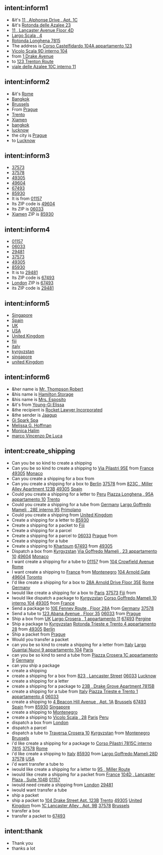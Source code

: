 <!-- Generated using Chatette v1.6.3 -->

## intent:inform1
- &it's [11 , Alphonse Drive , Apt. 1C](address)
- &it's [Rotonda delle Azalee 23](address)
- [11 , Lancaster Avenue  Floor 4D](address)
- [Largo Scala , 4](address)
- [Rotonda Longhena 7815](address)
- The address is [Corso Castelfidardo 104A appartamento 123](address)
- [Vicolo Scala 9D interno 104](address)
- from [1 Drake Avenue](address)
- to [123 Trenton Route](address)
- [viale delle Azalee 10C interno 11](address)

## intent:inform2
- &it's [Rome](city)
- [Bangkok](city)
- [Brussels](city)
- From [Prague](city)
- [Trento](city)
- [Xiamen](city)
- [bangkok](city)
- [lucknow](city)
- the city is [Prague](city)
- to [Lucknow](city)

## intent:inform3
- [37573](zip_code)
- [37578](zip_code)
- [49305](zip_code)
- [49604](zip_code)
- [67493](zip_code)
- [85930](zip_code)
- It is from [01157](zip_code)
- Its ZIP code is [49604](zip_code)
- Its ZIP is [06033](zip_code)
- [Xiamen](city) ZIP is [85930](zip_code)

## intent:inform4
- [01157](zip_code)
- [06033](zip_code)
- [29481](zip_code)
- [37573](zip_code)
- [49305](zip_code)
- [85930](zip_code)
- It is to [29481](zip_code)
- Its ZIP code is [67493](zip_code)
- [London](city) ZIP is [67493](zip_code)
- its ZIP code is [29481](zip_code)

## intent:inform5
- [Singapore](country)
- [Spain](country)
- [UK](country)
- [USA](country)
- [United Kingdom](country)
- [fiji](country)
- [italy](country)
- [kyrgyzstan](country)
- [singapore](country)
- [united Kingdom](country)

## intent:inform6
- &her name is [Mr. Thompson Robert](name)
- &his name is [Hamilton Storage](name)
- &his name is [Mrs. Esposito](name)
- &it's from [Young-Gi Elissa](name)
- &the recipient is [Rocket Lawyer Incorporated](name)
- &the sender is [Jaagup](name)
- [Gi Spark Spa](name)
- [Melissa G. Hoffman](name)
- [Monica Halim](name)
- [marco Vincenzo De Luca](name)

## intent:create_shipping
- Can you be so kind to create a shipping
- Can you be so kind to create a shipping to [Via Pilastri 95E](address) from [France](country) [49305](zip_code) [Monaco](city)
- Can you create a shipping for a box from 
- Can you create a shipping for a box to [Berlin](city) [37578](zip_code) from [823C , Miller Alley  Apartment 123B](address) [49305](zip_code) [Spain](country)
- Could you create a shipping for a letter to [Peru](country) [Piazza Longhena , 95A appartamento 10](address) [Trento](city)
- Could you create a shipping for a tube from [Germany](country) [Largo Goffredo Mameli , 28E interno 95](address) [Primolano](city)
- Could you create a shipping from [United Kingdom](country)
- Create a shipping for a letter to [85930](zip_code)
- Create a shipping for a packet to [Fiji](country)
- Create a shipping for a parcel
- Create a shipping for a parcel to [06033](zip_code) [Prague](city) from 
- Create a shipping for a tube
- Create a shipping to [Khartoum](city) [67493](zip_code) from [49305](zip_code)
- Dispatch a box from [Kyrgyzstan](country) [Via Goffredo Mameli , 23 appartamento 10](address) [49604](zip_code) [Monaco](city)
- I want create a shipping for a tube to [01157](zip_code) from [104 Crowfield Avenue](address) [Rome](city)
- I want create a shipping to [France](country) from [Montenegro](country) [104 Arnold Gate](address) [49604](zip_code) [Toronto](city)
- I'd like create a shipping for a box to [28A Arnold Drive  Floor 35E](address) [Rome](city) [Germany](country)
- Iwould like create a shipping for a box to [Paris](city) [37573](zip_code) [Fiji](country) from 
- Iwould like dispatch a package to [Kyrgyzstan](country) [Corso Goffredo Mameli 10 interno 104](address) [49305](zip_code) from [France](country)
- Send a package to [10E Fenney Route , Floor 28A](address) from [Germany](country) [37578](zip_code)
- Send a tube to [123 Abana Avenue , Floor 35](address) [06033](zip_code) from [Prague](city)
- Ship a box from [UK](country) [Largo Crosera , 1 appartamento 11](address) [67493](zip_code) [Pergine](city)
- Ship a package to [Kyrgyzstan](country) [Rotonda Trieste e Trento 4 appartamento 28](address) from [49305](zip_code) [Berlin](city)
- Ship a packet from [Prague](city)
- Would you transfer a packet
- can you be so kind to create a shipping for a letter from [Italy](country) [Largo Guantai Nuovi 9 appartamento 104](address) [Paris](city)
- can you be so kind to send a tube from [Piazza Crosera 1C appartamento 9](address) [Germany](country)
- can you ship a package
- create a shipping
- create a shipping for a box from [823 , Lancaster Street](address) [06033](zip_code) [Lucknow](city)
- create a shipping for a letter
- create a shipping for a package to [23B , Drake Grove  Apartment 7815B](address)
- create a shipping for a tube from [Italy](country) [Piazza Trieste e Trento 1 appartamento 4](address) [06033](zip_code)
- create a shipping to [4 Beacon Hill Avenue , Apt. 1A](address) [Brussels](city) [67493](zip_code) [Spain](country) from [85930](zip_code) [Singapore](country)
- create a shipping to [Montenegro](country)
- create a shipping to [Vicolo Scala , 28](address) [Paris](city) [Peru](country)
- dispatch a box from [London](city)
- dispatch a parcel
- dispatch a tube to [Traversa Crosera 10](address) [Kyrgyzstan](country) from [Montenegro](country) [Brussels](city)
- i'd like create a shipping for a package to [Corso Pilastri 7815C interno 7815](address) [37578](zip_code) [Rome](city)
- i'd like create a shipping to [Italy](country) [85930](zip_code) from [Largo Goffredo Mameli 28D](address) [37578](zip_code) [USA](country)
- i'd want transfer a tube to 
- iwould like create a shipping for a letter to [95 , Miller Route](address)
- iwould like create a shipping for a packet from [France](country) [104D , Lancaster Plaza , Suite 104B](address) [01157](zip_code)
- iwould need create a shipping from [London](city) [29481](zip_code)
- iwould want transfer a tube
- ship a packet
- ship a packet to [104 Drake Street  Apt. 123B](address) [Trento](city) [49305](zip_code) [United Kingdom](country) from [1C Lancaster Alley , Apt. 9B](address) [37578](zip_code) [Brussels](city)
- transfer a box
- transfer a packet to [67493](zip_code)

## intent:thank
- Thank you
- thanks a lot


